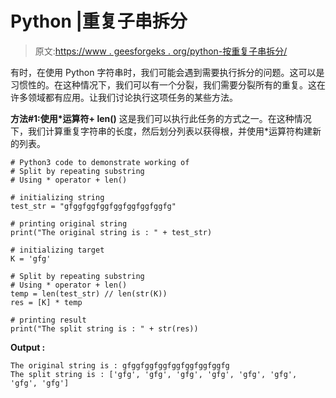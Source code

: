 # Python |重复子串拆分

> 原文:[https://www . geesforgeks . org/python-按重复子串拆分/](https://www.geeksforgeeks.org/python-split-by-repeating-substring/)

有时，在使用 Python 字符串时，我们可能会遇到需要执行拆分的问题。这可以是习惯性的。在这种情况下，我们可以有一个分裂，我们需要分裂所有的重复。这在许多领域都有应用。让我们讨论执行这项任务的某些方法。

**方法#1:使用*运算符+ len()**
这是我们可以执行此任务的方式之一。在这种情况下，我们计算重复字符串的长度，然后划分列表以获得根，并使用*运算符构建新的列表。

```
# Python3 code to demonstrate working of 
# Split by repeating substring
# Using * operator + len()

# initializing string
test_str = "gfggfggfggfggfggfggfggfg"

# printing original string
print("The original string is : " + test_str)

# initializing target
K = 'gfg'

# Split by repeating substring
# Using * operator + len()
temp = len(test_str) // len(str(K))
res = [K] * temp

# printing result 
print("The split string is : " + str(res)) 
```

**Output :**

```
The original string is : gfggfggfggfggfggfggfggfg
The split string is : ['gfg', 'gfg', 'gfg', 'gfg', 'gfg', 'gfg', 'gfg', 'gfg']

```